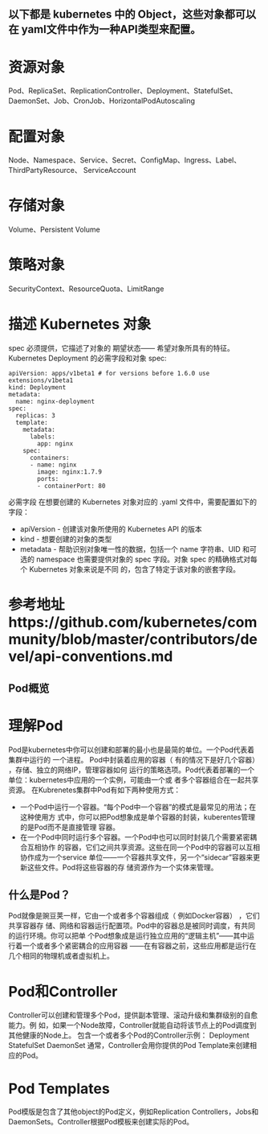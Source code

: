 ## 以下都是 kubernetes 中的 Object，这些对象都可以在 yaml文件中作为一种API类型来配置。
# 资源对象
Pod、ReplicaSet、ReplicationController、Deployment、StatefulSet、
DaemonSet、Job、CronJob、HorizontalPodAutoscaling
# 配置对象
Node、Namespace、Service、Secret、ConfigMap、Ingress、Label、
ThirdPartyResource、 ServiceAccount
# 存储对象
Volume、Persistent Volume
# 策略对象
SecurityContext、ResourceQuota、LimitRange
# 描述 Kubernetes 对象
spec 必须提供，它描述了对象的 期望状态—— 希望对象所具有的特征。
Kubernetes Deployment 的必需字段和对象 spec:
```
apiVersion: apps/v1beta1 # for versions before 1.6.0 use extensions/v1beta1
kind: Deployment
metadata:
  name: nginx-deployment
spec:
  replicas: 3
  template:
    metadata:
      labels:
        app: nginx
    spec:
      containers:
      - name: nginx
        image: nginx:1.7.9
        ports:
        - containerPort: 80
```
必需字段
在想要创建的 Kubernetes 对象对应的 .yaml 文件中，需要配置如下的字段：
+ apiVersion - 创建该对象所使用的 Kubernetes API 的版本
+ kind - 想要创建的对象的类型
+ metadata - 帮助识别对象唯一性的数据，包括一个 name 字符串、UID 和可选的
namespace
也需要提供对象的 spec 字段。对象 spec 的精确格式对每个 Kubernetes 对象来说是不同
的，包含了特定于该对象的嵌套字段。
# 参考地址https://github.com/kubernetes/community/blob/master/contributors/devel/api-conventions.md
## Pod概览
# 理解Pod
Pod是kubernetes中你可以创建和部署的最小也是最简的单位。一个Pod代表着集群中运行的
一个进程。
Pod中封装着应用的容器（ 有的情况下是好几个容器） ，存储、独立的网络IP，管理容器如何
运行的策略选项。Pod代表着部署的一个单位：kubernetes中应用的一个实例，可能由一个或
者多个容器组合在一起共享资源。
在Kubrenetes集群中Pod有如下两种使用方式：
+ 一个Pod中运行一个容器。“每个Pod中一个容器”的模式是最常见的用法；在这种使用方
式中，你可以把Pod想象成是单个容器的封装，kuberentes管理的是Pod而不是直接管理
容器。
+ 在一个Pod中同时运行多个容器。一个Pod中也可以同时封装几个需要紧密耦合互相协作
的容器，它们之间共享资源。这些在同一个Pod中的容器可以互相协作成为一个service
单位——一个容器共享文件，另一个“sidecar”容器来更新这些文件。Pod将这些容器的存
储资源作为一个实体来管理。
## 什么是Pod？
Pod就像是豌豆荚一样，它由一个或者多个容器组成（ 例如Docker容器） ，它们共享容器存
储、网络和容器运行配置项。Pod中的容器总是被同时调度，有共同的运行环境。你可以把单
个Pod想象成是运行独立应用的“逻辑主机”——其中运行着一个或者多个紧密耦合的应用容器
——在有容器之前，这些应用都是运行在几个相同的物理机或者虚拟机上。
# Pod和Controller
Controller可以创建和管理多个Pod，提供副本管理、滚动升级和集群级别的自愈能力。例
如，如果一个Node故障，Controller就能自动将该节点上的Pod调度到其他健康的Node上。
包含一个或者多个Pod的Controller示例：
Deployment
StatefulSet
DaemonSet
通常，Controller会用你提供的Pod Template来创建相应的Pod。
# Pod Templates
Pod模版是包含了其他object的Pod定义，例如Replication Controllers，Jobs和
DaemonSets。Controller根据Pod模板来创建实际的Pod。


